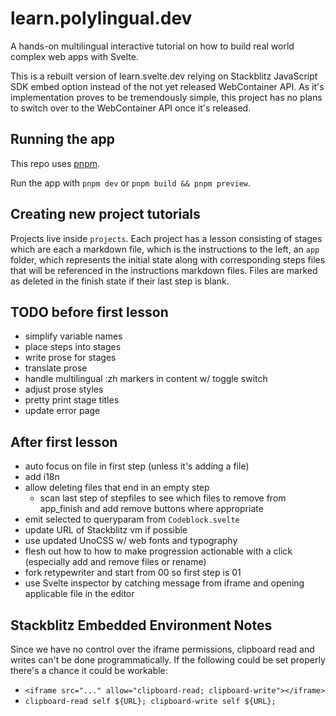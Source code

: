 # learn.polylingual.dev

A hands-on multilingual interactive tutorial on how to build real world complex web apps with Svelte.

This is a rebuilt version of learn.svelte.dev relying on Stackblitz JavaScript SDK embed option instead of the not yet released WebContainer API. As it's implementation proves to be tremendously simple, this project has no plans to switch over to the WebContainer API once it's released.

## Running the app

This repo uses [pnpm](https://pnpm.io/).

Run the app with `pnpm dev` or `pnpm build && pnpm preview`.

## Creating new project tutorials

Projects live inside `projects`. Each project has a lesson consisting of stages which are each a markdown file, which is the instructions to the left, an `app` folder, which represents the initial  state along with corresponding steps files that will be referenced in the instructions markdown files. Files are marked as deleted in the finish state if their last step is blank.

## TODO before first lesson

- simplify variable names
- place steps into stages
- write prose for stages
- translate prose
- handle multilingual :zh markers in content w/ toggle switch
- adjust prose styles
- pretty print stage titles
- update error page

## After first lesson
- auto focus on file in first step (unless it's adding a file)
- add i18n
- allow deleting files that end in an empty step
  - scan last step of stepfiles to see which files to remove from app_finish and add remove buttons where appropriate
- emit selected to queryparam from `Codeblock.svelte`
- update URL of Stackblitz vm if possible
- use updated UnoCSS w/ web fonts and typography
- flesh out how to how to make progression actionable with a click (especially add and remove files or rename)
- fork retypewriter and start from 00 so first step is 01
- use Svelte inspector by catching message from iframe and opening applicable file in the editor

## Stackblitz Embedded Environment Notes

Since we have no control over the iframe permissions, clipboard read and writes can't be done programmatically. If the following could be set properly there's a chance it could be workable:
- `<iframe src="..." allow="clipboard-read; clipboard-write"></iframe>`
- `clipboard-read self ${URL}; clipboard-write self ${URL};`
